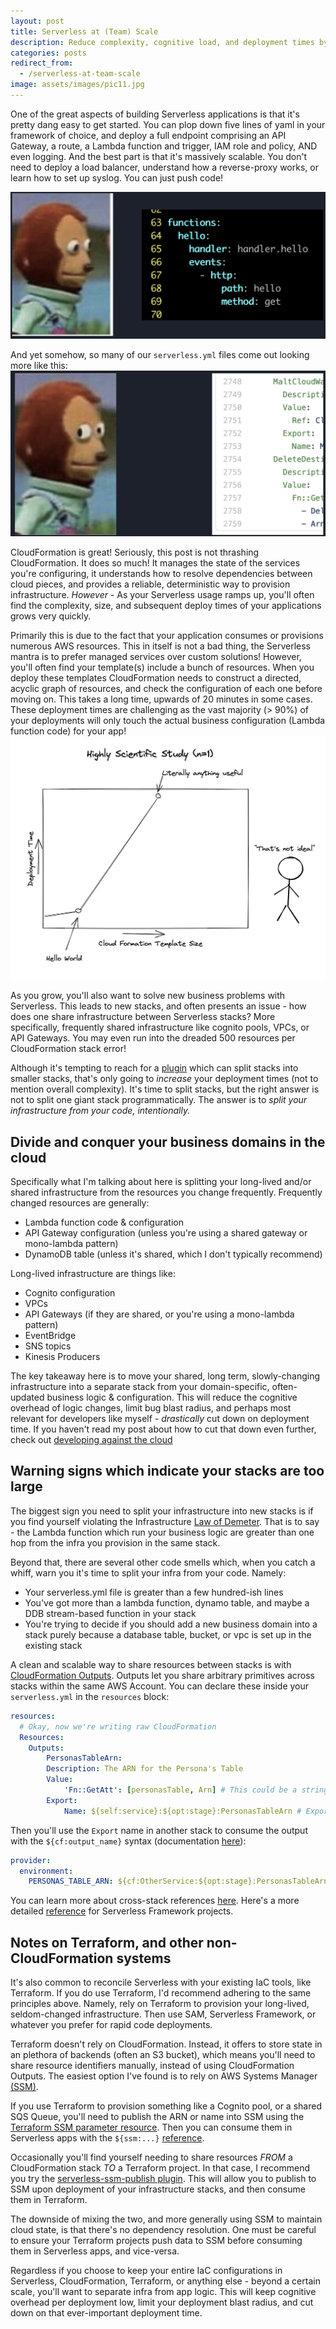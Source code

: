 ```yaml
---
layout: post
title: Serverless at (Team) Scale
description: Reduce complexity, cognitive load, and deployment times by splitting cloud infrastructure from lambda code, using CloudFormation Outputs to share resources, and use SSM to play nice with Terraform and other IaC tools. - 8 mins
categories: posts
redirect_from:
  - /serverless-at-team-scale
image: assets/images/pic11.jpg
---
```

One of the great aspects of building Serverless applications is that it's pretty dang easy to get started. You can plop down five lines of yaml in your framework of choice, and deploy a full endpoint comprising an API Gateway, a route, a Lambda function and trigger, IAM role and policy, AND even logging. And the best part is that it's massively scalable. You don't need to deploy a load balancer, understand how a reverse-proxy works, or learn how to set up syslog. You can just push code!

<span class="image fit"><img src="/assets/images/splitting_stacks/start.png"></span>

And yet somehow, so many of our `serverless.yml` files come out looking more like this:
<span class="image fit"><img src="/assets/images/splitting_stacks/bad.png"></span>

CloudFormation is great! Seriously, this post is not thrashing CloudFormation. It does so much! It manages the state of the services you're configuring, it understands how to resolve dependencies between cloud pieces, and provides a reliable, deterministic way to provision infrastructure. _However_ - As your Serverless usage ramps up, you'll often find the complexity, size, and subsequent deploy times of your applications grows very quickly.

Primarily this is due to the fact that your application consumes or provisions numerous AWS resources. This in itself is not a bad thing, the Serverless mantra is to prefer managed services over custom solutions! However, you'll often find your template(s) include a bunch of resources. When you deploy these templates CloudFormation needs to construct a directed, acyclic graph of resources, and check the configuration of each one before moving on. This takes a long time, upwards of 20 minutes in some cases. These deployment times are challenging as the vast majority (> 90%) of your deployments will only touch the actual business configuration (Lambda function code) for your app!
<span class="image fit"><img src="/assets/images/splitting_stacks/deploy_time.jpeg"></span>

As you grow, you'll also want to solve new business problems with Serverless. This leads to new stacks, and often presents an issue - how does one share infrastructure between Serverless stacks? More specifically, frequently shared infrastructure like cognito pools, VPCs, or API Gateways. You may even run into the dreaded 500 resources per CloudFormation stack error!

Although it's tempting to reach for a [plugin](https://www.npmjs.com/package/serverless-plugin-split-stacks) which can split stacks into smaller stacks, that's only going to _increase_ your deployment times (not to mention overall complexity). It's time to split stacks, but the right answer is not to split one giant stack programmatically. The answer is to *split your infrastructure from your code, intentionally.*

## Divide and conquer your business domains in the cloud
Specifically what I'm talking about here is splitting your long-lived and/or shared infrastructure from the resources you change frequently. Frequently changed resources are generally:
- Lambda function code & configuration
- API Gateway configuration (unless you're using a shared gateway or mono-lambda pattern)
- DynamoDB table (unless it's shared, which I don't typically recommend)

Long-lived infrastructure are things like:
- Cognito configuration
- VPCs
- API Gateways (if they are shared, or you're using a mono-lambda pattern)
- EventBridge
- SNS topics
- Kinesis Producers

The key takeaway here is to move your shared, long term, slowly-changing infrastructure into a separate stack from your domain-specific, often-updated business logic & configuration. This will reduce the cognitive overhead of logic changes, limit bug blast radius, and perhaps most relevant for developers like myself - _drastically_ cut down on deployment time. If you haven't read my post about how to cut that down even further, check out [developing against the cloud](https://dev.to/aws-builders/developing-against-the-cloud-55o4/stats)

## Warning signs which indicate your stacks are too large
The biggest sign you need to split your infrastructure into new stacks is if you find yourself violating the Infrastructure [Law of Demeter](https://en.wikipedia.org/wiki/Law_of_Demeter). That is to say - the Lambda function which run your business logic are greater than one hop from the infra you provision in the same stack.

Beyond that, there are several other code smells which, when you catch a whiff, warn you it's time to split your infra from your code. Namely:
- Your serverless.yml file is greater than a few hundred-ish lines
- You've got more than a lambda function, dynamo table, and maybe a DDB stream-based function in your stack
- You're trying to decide if you should add a new business domain into a stack purely because a database table, bucket, or vpc is set up in the existing stack

A clean and scalable way to share resources between stacks is with [CloudFormation Outputs](https://docs.aws.amazon.com/AWSCloudFormation/latest/UserGuide/outputs-section-structure.html). Outputs let you share arbitrary primitives across stacks within the same AWS Account. You can declare these inside your `serverless.yml` in the `resources` block:

```yaml
resources:
  # Okay, now we're writing raw CloudFormation
  Resources:
    Outputs:
        PersonasTableArn:
        Description: The ARN for the Persona's Table
        Value:
            'Fn::GetAtt': [personasTable, Arn] # This could be a string, but I'm using a GetAtt as that seems more realistic
        Export:
            Name: ${self:service}:${opt:stage}:PersonasTableArn # Export name must be *unique* across all outputs for a region. This name is what you'll import in other stacks
```

Then you'll use the `Export` name in another stack to consume the output with the `${cf:output_name}` syntax (documentation [here](https://www.serverless.com/framework/docs/providers/aws/guide/variables/)):
```yaml
provider:
  environment:
    PERSONAS_TABLE_ARN: ${cf:OtherService:${opt:stage}:PersonasTableArn}
```
You can learn more about cross-stack references [here](https://docs.aws.amazon.com/AWSCloudFormation/latest/UserGuide/walkthrough-crossstackref.html). Here's a more detailed [reference](https://www.serverless.com/framework/docs/providers/aws/guide/variables#reference-cloudformation-outputs) for Serverless Framework projects.

## Notes on Terraform, and other non-CloudFormation systems
It's also common to reconcile Serverless with your existing IaC tools, like Terraform. If you do use Terraform, I'd recommend adhering to the same principles above. Namely, rely on Terraform to provision your long-lived, seldom-changed infrastructure. Then use SAM, Serverless Framework, or whatever you prefer for rapid code deployments.

Terraform doesn't rely on CloudFormation. Instead, it offers to store state in an plethora of backends (often an S3 bucket), which means you'll need to share resource identifiers manually, instead of using CloudFormation Outputs. The easiest option I've found is to rely on AWS Systems Manager [(SSM)](https://docs.aws.amazon.com/systems-manager/latest/userguide/what-is-systems-manager.html).

If you use Terraform to provision something like a Cognito pool, or a shared SQS Queue, you'll need to publish the ARN or name into SSM using the [Terraform SSM parameter resource](https://registry.terraform.io/providers/hashicorp/aws/latest/docs/resources/ssm_parameter). Then you can consume them in Serverless apps with the `${ssm:...}` [reference](https://www.serverless.com/framework/docs/providers/aws/guide/variables#reference-variables-using-the-ssm-parameter-store).

Occasionally you'll find yourself needing to share resources _FROM_ a CloudFormation stack _TO_ a Terraform project. In that case, I recommend you try the [serverless-ssm-publish plugin](https://www.npmjs.com/package/serverless-ssm-publish-plugin). This will allow you to publish to SSM upon deployment of your infrastructure stacks, and then consume them in Terraform.

The downside of mixing the two, and more generally using SSM to maintain cloud state, is that there's no dependency resolution. One must be careful to ensure your Terraform projects push data to SSM before consuming them in Serverless apps, and vice-versa.

Regardless if you choose to keep your entire IaC configurations in Serverless, CloudFormation, Terraform, or anything else - beyond a certain scale, you'll want to separate infra from app logic. This will keep cognitive overhead per deployment low, limit your deployment blast radius, and cut down on that ever-important deployment time.
